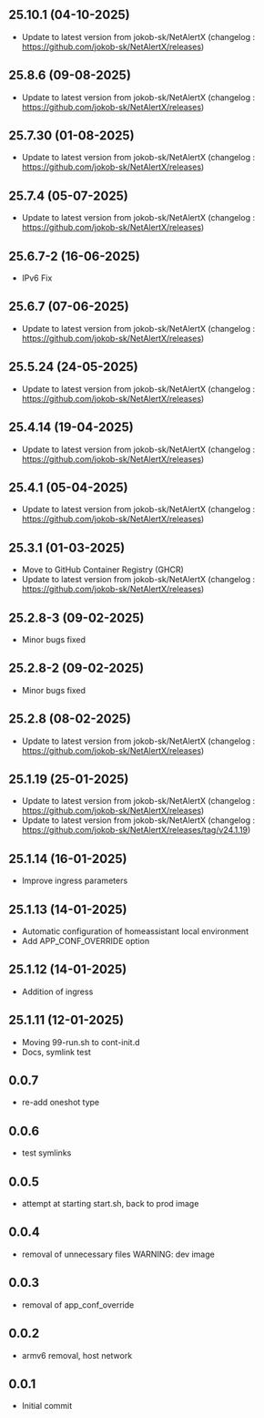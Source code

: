 
## 25.10.1 (04-10-2025)
- Update to latest version from jokob-sk/NetAlertX (changelog : https://github.com/jokob-sk/NetAlertX/releases)

## 25.8.6 (09-08-2025)
- Update to latest version from jokob-sk/NetAlertX (changelog : https://github.com/jokob-sk/NetAlertX/releases)

## 25.7.30 (01-08-2025)
- Update to latest version from jokob-sk/NetAlertX (changelog : https://github.com/jokob-sk/NetAlertX/releases)
## 25.7.4 (05-07-2025)

- Update to latest version from jokob-sk/NetAlertX (changelog : https://github.com/jokob-sk/NetAlertX/releases)

## 25.6.7-2 (16-06-2025)

- IPv6 Fix

## 25.6.7 (07-06-2025)

- Update to latest version from jokob-sk/NetAlertX (changelog : https://github.com/jokob-sk/NetAlertX/releases)

## 25.5.24 (24-05-2025)

- Update to latest version from jokob-sk/NetAlertX (changelog : https://github.com/jokob-sk/NetAlertX/releases)

## 25.4.14 (19-04-2025)

- Update to latest version from jokob-sk/NetAlertX (changelog : https://github.com/jokob-sk/NetAlertX/releases)

## 25.4.1 (05-04-2025)

- Update to latest version from jokob-sk/NetAlertX (changelog : https://github.com/jokob-sk/NetAlertX/releases)

## 25.3.1 (01-03-2025)

- Move to GitHub Container Registry (GHCR)
- Update to latest version from jokob-sk/NetAlertX (changelog : https://github.com/jokob-sk/NetAlertX/releases)

## 25.2.8-3 (09-02-2025)

- Minor bugs fixed

## 25.2.8-2 (09-02-2025)

- Minor bugs fixed

## 25.2.8 (08-02-2025)

- Update to latest version from jokob-sk/NetAlertX (changelog : https://github.com/jokob-sk/NetAlertX/releases)

## 25.1.19 (25-01-2025)

- Update to latest version from jokob-sk/NetAlertX (changelog : https://github.com/jokob-sk/NetAlertX/releases)
- Update to latest version from jokob-sk/NetAlertX (changelog : https://github.com/jokob-sk/NetAlertX/releases/tag/v24.1.19)

## 25.1.14 (16-01-2025)

- Improve ingress parameters

## 25.1.13 (14-01-2025)

- Automatic configuration of homeassistant local environment
- Add APP_CONF_OVERRIDE option

## 25.1.12 (14-01-2025)

- Addition of ingress

## 25.1.11 (12-01-2025)

- Moving 99-run.sh to cont-init.d
- Docs, symlink test

## 0.0.7

- re-add oneshot type

## 0.0.6

- test symlinks

## 0.0.5

- attempt at starting start.sh, back to prod image

## 0.0.4

- removal of unnecessary files WARNING: dev image

## 0.0.3

- removal of app_conf_override

## 0.0.2

- armv6 removal, host network

## 0.0.1

- Initial commit
